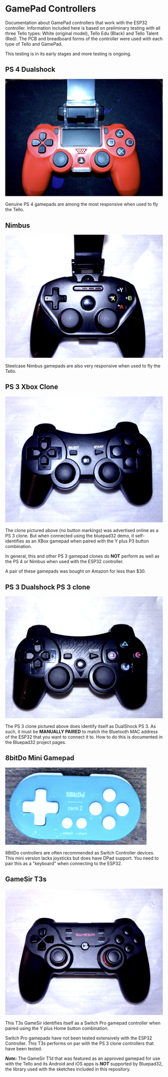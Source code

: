 # GamePad Controllers

Documentation about GamePad controllers that work with the ESP32 controller. Information included here is based on preliminary testing with all three Tello types: White (original model), Tello Edu (Black) and Tello Talent (Red). The PCB and breadboard forms of the controller were used with each type of Tello and GamePad. 

This testing is in its early stages and more testing is ongoing.

## PS 4 Dualshock

![PS4](images/PS4Red.png)

Genuine PS 4 gamepads are among the most responsive when used to fly the Tello.

## Nimbus

![Nimbus](images/Nimbus.png)

Steelcase Nimbus gamepads are also very responsive when used to fly the Tello.

## PS 3 Xbox Clone

![PS3 XBox](images/PS3_Xbox.png)

The clone pictured above (no button markings) was advertised online as a PS 3 clone. But when connected using the bluepad32 demo, it self-identifies as an XBox gamepad when paired with the Y plus P3 button combination.

In general, this and other PS 3 gamepad clones do **NOT** perform as well as the PS 4 or Nimbus when used with the ESP32 controller.

A pair of these gamepads was bought on Amazon for less than $30.

## PS 3 Dualshock PS 3 clone

![PS3 Clone](images/PS3_Clone.png)

The PS 3 clone pictured above does identify itself as DualShock PS 3. As such, it must be **MANUALLY PAIRED** to match the Bluetooth MAC address of the ESP32 that you want to connect it to. How to do this is documented in the Bluepad32 project pages.

## 8bitDo Mini Gamepad

![8BitDo Mini](images/8BitDo.png)

8BitDo controllers are often recommended as Switch Controller devices. This mini version lacks joysticks but does have DPad support. You need to pair this as a "keyboard" when connecting to the ESP32. 

## GameSir T3s

![GameSir T3s](images/GameSir%20T3s.png)

This T3s GameSir identifies itself as a Switch Pro gamepad controller when paired using the Y plus Home button combination.

Switch Pro gamepads have not been tested extensively with the ESP32 Controller. This T3s performs on par with the PS 3 clone controllers that have been tested.

***Note:*** The GameSir T1d that was featured as an approved gamepad for use with the Tello and its Android and iOS apps is ***NOT*** supported by Bluepad32, the library used with the sketches included in this repository.
